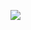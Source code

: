 <a href="https://juncture-digital.org"><img src="https://juncture-digital.org/images/ve-button.png"></a>

<param ve-config 
       title="Girl with a Pearl Earring" 
       banner="https://iiif.juncture-digital.org/banner/?url=https://upload.wikimedia.org/wikipedia/commons/4/47/Bartholomeus_Johannes_van_Hove%2C_Het_Mauritshuis_te_Den_Haag.jpg" 
       layout="vertical">

<!-- Entities discussed throughout the essay are typically defined before the essay text and
     are thus available in all text.  Entity identifiers (QIDs) can be found in either
     Wikipedia or Wikidata (https://www.wikidata.org)> -->
<param ve-entity eid="Q185372"> <!-- Girl with a Pearl Earring painting -->
<param ve-entity eid="Q41264"> <!-- Johannes Vermeer -->
<param ve-entity eid="Q221092"> <!-- Mauritshuis -->
<param ve-entity eid="Q36600"> <!-- The Hague -->

<param ve-compare curtain url=https://stor.artstor.org/stor/10970784-2155-498d-8b05-d8586b1f67d0 label="Cafe Nero High Street (2021)" description="Canterbury High Street 2021" attribution="Calum Elliot and Emma Molford" license="In Copyright">
<param ve-compare url=https://stor.artstor.org/stor/1420f054-9ba2-427b-b007-6aa22a7e785d label="Cafe Nero High Street (pre 1918)" description="Canterbury High Street. Unposted and with no identifying features." license="No Known Copyright">